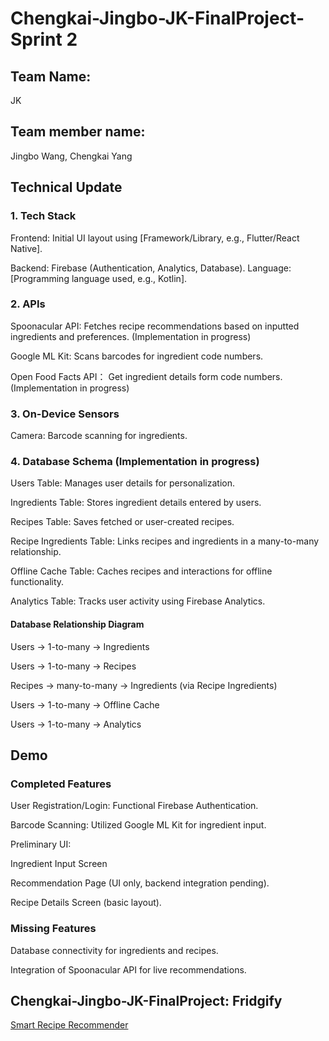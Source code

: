 # Chengkai-Jingbo-JK-FinalProject-Sprint 2

## Team Name:

JK

## Team member name:

Jingbo Wang, Chengkai Yang 

## Technical Update

### 1. Tech Stack 

Frontend: Initial UI layout using [Framework/Library, e.g., Flutter/React Native].

Backend: Firebase (Authentication, Analytics, Database).
Language: [Programming language used, e.g., Kotlin].

### 2. APIs

Spoonacular API: Fetches recipe recommendations based on inputted ingredients and preferences. (Implementation in progress)

Google ML Kit: Scans barcodes for ingredient code numbers.

Open Food Facts API： Get ingredient details form code numbers. (Implementation in progress)

### 3. On-Device Sensors

Camera: Barcode scanning for ingredients.

### 4. Database Schema (Implementation in progress)

Users Table: Manages user details for personalization.

Ingredients Table: Stores ingredient details entered by users.

Recipes Table: Saves fetched or user-created recipes.

Recipe Ingredients Table: Links recipes and ingredients in a many-to-many relationship.

Offline Cache Table: Caches recipes and interactions for offline functionality.

Analytics Table: Tracks user activity using Firebase Analytics.

#### Database Relationship Diagram

Users → 1-to-many → Ingredients

Users → 1-to-many → Recipes

Recipes → many-to-many → Ingredients (via Recipe Ingredients)

Users → 1-to-many → Offline Cache

Users → 1-to-many → Analytics

## Demo

### Completed Features

User Registration/Login: Functional Firebase Authentication.

Barcode Scanning: Utilized Google ML Kit for ingredient input.

Preliminary UI:

Ingredient Input Screen

Recommendation Page (UI only, backend integration pending).

Recipe Details Screen (basic layout).

### Missing Features

Database connectivity for ingredients and recipes.

Integration of Spoonacular API for live recommendations.

## Chengkai-Jingbo-JK-FinalProject: Fridgify

[Smart Recipe Recommender](https://github.com/NullPointer-coder/Chengkai-Jingbo-JK-FinalProject.git)

